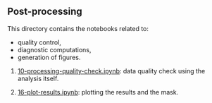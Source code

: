 ## Post-processing

This directory contains the notebooks related to:
- quality control,
- diagnostic computations,
- generation of figures.


1. [10-processing-quality-check.ipynb](10-processing-quality-check.ipynb): data quality check using the analysis itself.

1. [16-plot-results.ipynb](16-plot-results.ipynb): plotting the results and the mask.
